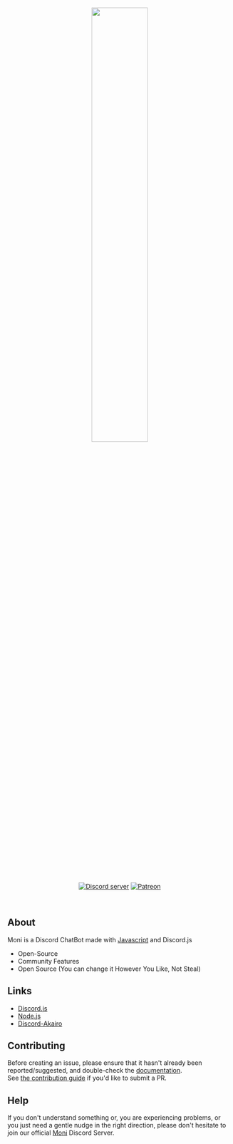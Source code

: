 <div align="center">
  <br />
  <p>
  <a href="https://discord.gg/jQdFFH6"><img src="https://cdn.discordapp.com/attachments/548692280350081026/559092648745500727/devil.png" width="50%"></a>
 </p>
  <p>
    <a href="https://discord.gg/jQdFFH6"><img src="https://discordapp.com/api/guilds/550140222822809610/embed.png" alt="Discord server" /></a>
    <a href="https://www.patreon.com/"><img src="https://img.shields.io/badge/donate-patreon-F96854.svg" alt="Patreon" /></a>
  </p>
</br>
</div>

## About
Moni is a Discord ChatBot made with [Javascript](https://www.javascript.com/) and Discord.js

- Open-Source
- Community Features
- Open Source (You can change it However You Like, Not Steal)

## Links
* [Discord.js](https://discord.js.org/#/)
* [Node.js](https://nodejs.org/en/)
* [Discord-Akairo](https://github.com/discord-akairo/discord-akairo)

## Contributing
Before creating an issue, please ensure that it hasn't already been reported/suggested, and double-check the
[documentation]().  
See [the contribution guide](https://github.com/MoniS10/Moni/blob/master/CONTRIBUTING.md) if you'd like to submit a PR.

## Help
If you don't understand something or, you are experiencing problems, or you just need a gentle
nudge in the right direction, please don't hesitate to join our official [Moni](https://discord.gg/jQdFFH6) Discord Server.
